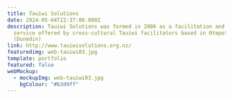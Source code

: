 ```yaml
---
title: Tauiwi Solutions
date: 2024-05-04T22:37:00.000Z
description: Tauiwi Solutions was formed in 2006 as a facilitation and workshop
  service offered by cross-cultural Tauiwi facilitators based in Otepoti
  (Dunedin)
link: http://www.tauiwisolutions.org.nz/
featuredimg: web-tauiwi03.jpg
template: portfolio
featured: false
webMockup:
  - mockupImg: web-tauiwi03.jpg
    bgColour: "#b3d9ff"
---
```

